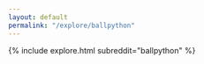 ```yaml
---
layout: default
permalink: "/explore/ballpython"
---
```


{% include explore.html subreddit="ballpython" %}
